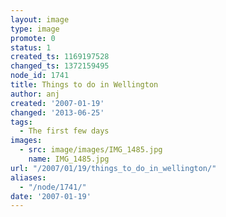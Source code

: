 ```yaml
---
layout: image
type: image
promote: 0
status: 1
created_ts: 1169197528
changed_ts: 1372159495
node_id: 1741
title: Things to do in Wellington
author: anj
created: '2007-01-19'
changed: '2013-06-25'
tags:
  - The first few days
images:
  - src: image/images/IMG_1485.jpg
    name: IMG_1485.jpg
url: "/2007/01/19/things_to_do_in_wellington/"
aliases:
  - "/node/1741/"
date: '2007-01-19'
---
```


